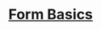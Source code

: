 # [Form Basics](https://www.theodinproject.com/lessons/node-path-intermediate-html-and-css-form-basics)
